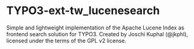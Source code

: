 TYPO3-ext-tw_lucenesearch
=========================

Simple and lightweight implementation of the Apache Lucene Index as frontend search solution for TYPO3. Created by Joschi Kuphal (@jkphl), licensed under the terms of the GPL v2 license.
